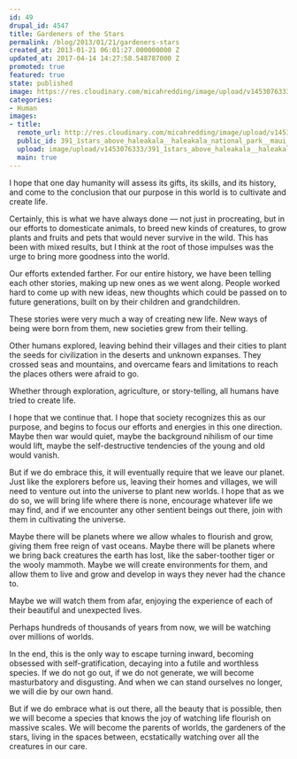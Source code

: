 ```yaml
---
id: 49
drupal_id: 4547
title: Gardeners of the Stars
permalink: /blog/2013/01/21/gardeners-stars
created_at: 2013-01-21 06:01:27.000000000 Z
updated_at: 2017-04-14 14:27:58.548787000 Z
promoted: true
featured: true
state: published
image: https://res.cloudinary.com/micahredding/image/upload/v1453076333/391_1stars_above_haleakala__haleakala_national_park__maui__hi_0.jpg
categories:
- Human
images:
- title: 
  remote_url: http://res.cloudinary.com/micahredding/image/upload/v1453076333/391_1stars_above_haleakala__haleakala_national_park__maui__hi_0.jpg
  public_id: 391_1stars_above_haleakala__haleakala_national_park__maui__hi_0
  upload: image/upload/v1453076333/391_1stars_above_haleakala__haleakala_national_park__maui__hi_0.jpg
  main: true
---
```

I hope that one day humanity will assess its gifts, its skills, and its history, and come to the conclusion that our purpose in this world is to cultivate and create life.

Certainly, this is what we have always done — not just in procreating, but in our efforts to domesticate animals, to breed new kinds of creatures, to grow plants and fruits and pets that would never survive in the wild. This has been with mixed results, but I think at the root of those impulses was the urge to bring more goodness into the world.

Our efforts extended farther. For our entire history, we have been telling each other stories, making up new ones as we went along. People worked hard to come up with new ideas, new thoughts which could be passed on to future generations, built on by their children and grandchildren.

These stories were very much a way of creating new life. New ways of being were born from them, new societies grew from their telling.

Other humans explored, leaving behind their villages and their cities to plant the seeds for civilization in the deserts and unknown expanses. They crossed seas and mountains, and overcame fears and limitations to reach the places others were afraid to go.

Whether through exploration, agriculture, or story-telling, all humans have tried to create life.

I hope that we continue that. I hope that society recognizes this as our purpose, and begins to focus our efforts and energies in this one direction. Maybe then war would quiet, maybe the background nihilism of our time would lift, maybe the self-destructive tendencies of the young and old would vanish.

But if we do embrace this, it will eventually require that we leave our planet. Just like the explorers before us, leaving their homes and villages, we will need to venture out into the universe to plant new worlds. I hope that as we do so, we will bring life where there is none, encourage whatever life we may find, and if we encounter any other sentient beings out there, join with them in cultivating the universe.

Maybe there will be planets where we allow whales to flourish and grow, giving them free reign of vast oceans. Maybe there will be planets where we bring back creatures the earth has lost, like the saber-toother tiger or the wooly mammoth. Maybe we will create environments for them, and allow them to live and grow and develop in ways they never had the chance to.

Maybe we will watch them from afar, enjoying the experience of each of their beautiful and unexpected lives.

Perhaps hundreds of thousands of years from now, we will be watching over millions of worlds.

In the end, this is the only way to escape turning inward, becoming obsessed with self-gratification, decaying into a futile and worthless species. If we do not go out, if we do not generate, we will become masturbatory and disgusting. And when we can stand ourselves no longer, we will die by our own hand.

But if we do embrace what is out there, all the beauty that is possible, then we will become a species that knows the joy of watching life flourish on massive scales. We will become the parents of worlds, the gardeners of the stars, living in the spaces between, ecstatically watching over all the creatures in our care.
